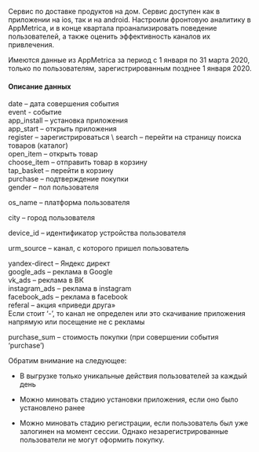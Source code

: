 
Сервис по доставке продуктов на дом. Сервис доступен как в приложении на ios, так и на android. Настроили фронтовую аналитику в AppMetrica, и в конце квартала проанализировать поведение пользователей, а также оценить эффективность каналов их привлечения. 

Имеются данные из AppMetrica за период с 1 января по 31 марта 2020, только по пользователям, зарегистрированным позднее 1 января 2020.

#### Описание данных 

date – дата совершения события\
event - событие\
app_install – установка приложения\
app_start – открыть приложения\
register – зарегистрироваться \ 
search – перейти на страницу поиска товаров (каталог) \
open_item – открыть товар\
choose_item – отправить товар в корзину\
tap_basket – перейти в корзину\
purchase – подтверждение покупки\
gender – пол пользователя

os_name – платформа пользователя

city – город пользователя

device_id – идентификатор устройства пользователя

urm_source – канал, с которого пришел пользователь

yandex-direct – Яндекс директ\
google_ads – реклама в Google\
vk_ads – реклама в ВК\
instagram_ads – реклама в instagram\
facebook_ads – реклама в facebook\
referal – акция «приведи друга»\
Если стоит ‘-’, то канал не определен или это скачивание приложения напрямую или посещение не с рекламы 

purchase_sum – стоимость покупки (при совершении события ‘purchase’)

Обратим внимание на следующее:

- В выгрузке только уникальные действия пользователей за каждый день

- Можно миновать стадию установки приложения, если оно было установлено ранее

- Можно миновать стадию регистрации, если пользователь был уже залогинен на момент сессии. Однако незарегистрированные пользователи не могут оформить покупку. 
